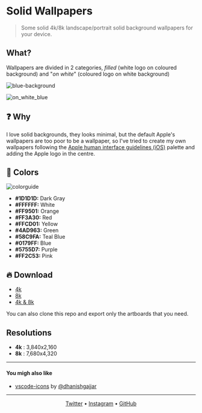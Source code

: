 # Solid Wallpapers
> Some solid 4k/8k landscape/portrait solid background wallpapers for your device.

##  What?
Wallpapers are divided in 2 categories, *filled* (white logo on coloured background) and "*on white*" (coloured logo on white background)

![blue-background](https://user-images.githubusercontent.com/16429579/35515406-5b916fec-0509-11e8-8239-e2206f1b9a65.png)

![on_white_blue](https://user-images.githubusercontent.com/16429579/35515446-7b1893a4-0509-11e8-823d-e70c335394fa.png)

## :question: Why
I love solid backgrounds, they looks minimal, but the default Apple's wallpapers are too poor to be a wallpaper, so I've tried to create my own wallpapers following the [Apple human interface guidelines (iOS)][human-interface-guidelines] palette and adding the Apple logo in the centre.


## 🎨 Colors
![colorguide](https://user-images.githubusercontent.com/16429579/35515518-b5502dde-0509-11e8-9c0f-b1dc4307dbbf.png)

- **#1D1D1D:** Dark Gray
- **#FFFFFF:** White
- **#FF9501:** Orange
- **#FF3A30:** Red
- **#FFCD01:** Yellow
- **#4AD963:** Green
- **#58C9FA:** Teal Blue
- **#0179FF:** Blue
- **#5755D7:** Purple
- **#FF2C53:** Pink

## :fire: Download
- [4k](https://github.com/Rawnly/apple-solid-wallpapers/releases/download/v1.0/4k.zip)
- [8k](https://github.com/Rawnly/apple-solid-wallpapers/releases/download/v1.0/8k.zip)
- [4k & 8k](https://github.com/Rawnly/apple-solid-wallpapers/releases/download/v1.0/Export.zip)

You can also clone this repo and export only the artboards that you need. 

## Resolutions
- **4k** : 3,840x2,160
- **8k** : 7,680x4,320

--------
#### You migh also like
- [vscode-icons](https://github.com/dhanishgajjar/vscode-icons) by [@dhanishgajjar](https://github.com/dhanishgajjar)

--------
<p align="center">
	<a href="https://twitter.com/rawnlydev">Twitter</a> • <a href="https://instagram.com/fede.vitale">Instagram</a>  • <a href="https://github.com/rawnly">GitHub</a> 
</p>


[human-interface-guidelines]: https://developer.apple.com/ios/human-interface-guidelines/visual-design/color/
[latest]: https://github.com/rawnly/apple-solid-wallpapers/releases/latest
[twitter]: https://twitter.com/rawnlydev
[instagram]: https://instagram.com/fede.vitale
[github]: https://github.com/rawnly